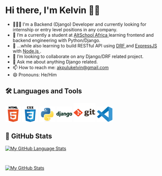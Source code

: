 <h1> Hi there, I'm Kelvin 👋🏼 </h1>


- 🙋🏽‍♂️ I'm a Backend (Django) Developer and currently looking for internship or entry level positions in any company. 
- 🔭 I’m a currently a student at <a href="altschoolafrica.com"> AltSchool Africa </a> learning frontend and backend engineering with Python/Django.
- 🌱 ...while also learning to build RESTful API using <a href="https://django-rest-framework.org"> DRF </a> and <a href="expressjs.com"> ExpressJS </a> with <a href="nodejs.org"> Node.js </a>.
- 👬 I’m looking to collaborate on any Django/DRF related project.
- 💬 Ask me about anything Django related.
- 📫 How to reach me: akpulukelvin@gmail.com
- 😄 Pronouns: He/Him

## :hammer_and_wrench: Languages and Tools 

<div>
  <img src="https://github.com/devicons/devicon/blob/master/icons/html5/html5-original-wordmark.svg" title="HTML5" width="50" height="50"/>
  <img src="https://github.com/devicons/devicon/blob/master/icons/css3/css3-original-wordmark.svg" title="CSS3" width="50" height="50"/>
  <img src="https://github.com/devicons/devicon/blob/master/icons/python/python-original.svg" title="Python" **alt="Python" width="50" height="50"/>
  <img src="https://github.com/devicons/devicon/blob/master/icons/django/django-plain-wordmark.svg" title="Django" width="50" height="50"/>
  <img src="https://github.com/devicons/devicon/blob/master/icons/git/git-original-wordmark.svg" title="Git" **alt="Git" width="70" height="60"/>
  <img src="https://github.com/devicons/devicon/blob/master/icons/vscode/vscode-original.svg" title="VSCode" width="50" height="50"/>
</div>

## :stars: GitHub Stats </h2>

[![My GitHub Language Stats](https://github-readme-stats.vercel.app/api/top-langs/?username=Kelvxn&langs_count=5&theme=tokyonight)]()

<br>

[![My GitHub Stats](https://github-readme-stats.vercel.app/api/?username=Kelvxn&count_private=true&theme=tokyonight&showicons=true)]()

